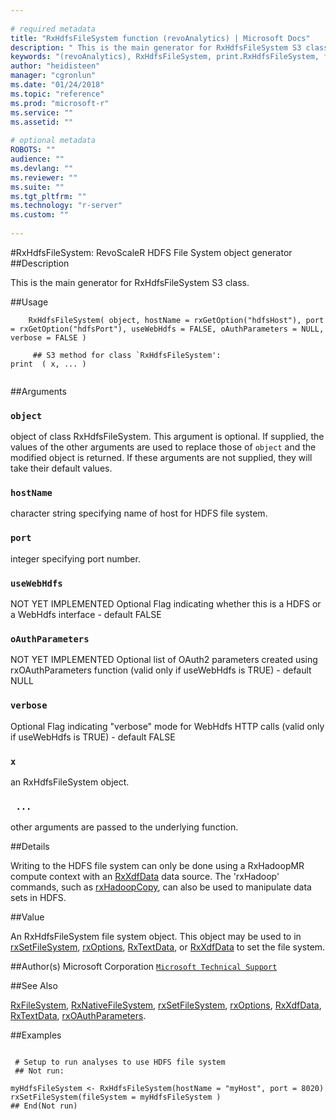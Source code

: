 ```yaml
--- 
 
# required metadata 
title: "RxHdfsFileSystem function (revoAnalytics) | Microsoft Docs" 
description: " This is the main generator for RxHdfsFileSystem S3 class. " 
keywords: "(revoAnalytics), RxHdfsFileSystem, print.RxHdfsFileSystem, file, connection" 
author: "heidisteen" 
manager: "cgronlun" 
ms.date: "01/24/2018" 
ms.topic: "reference" 
ms.prod: "microsoft-r" 
ms.service: "" 
ms.assetid: "" 
 
# optional metadata 
ROBOTS: "" 
audience: "" 
ms.devlang: "" 
ms.reviewer: "" 
ms.suite: "" 
ms.tgt_pltfrm: "" 
ms.technology: "r-server" 
ms.custom: "" 
 
--- 
```

 
 
 
 #RxHdfsFileSystem: RevoScaleR HDFS File System object generator 
 ##Description
 
This is the main generator for RxHdfsFileSystem S3 class.
 
 
 ##Usage

```   
  	RxHdfsFileSystem( object, hostName = rxGetOption("hdfsHost"), port = rxGetOption("hdfsPort"), useWebHdfs = FALSE, oAuthParameters = NULL, verbose = FALSE )
  	
  	 ## S3 method for class `RxHdfsFileSystem':
print  ( x, ... )
 
```
 
 ##Arguments

   
    
 ### `object`
 object of class RxHdfsFileSystem. This argument is optional. If supplied, the values of  the other arguments are used to replace those of `object` and the modified object is returned. If these arguments are not supplied, they will take their default values.  
  
    
 ### `hostName`
 character string specifying name of host for HDFS file system.  
  
    
 ### `port`
 integer specifying port number.  
  
    
 ### `useWebHdfs`
 NOT YET IMPLEMENTED Optional Flag indicating whether this is a HDFS or a WebHdfs interface - default FALSE  
  
    
 ### `oAuthParameters`
 NOT YET IMPLEMENTED Optional list of OAuth2 parameters created using rxOAuthParameters function  (valid only if useWebHdfs is TRUE) - default NULL  
  
    
 ### `verbose`
 Optional Flag indicating "verbose" mode for WebHdfs HTTP calls (valid only if useWebHdfs is TRUE) - default FALSE  
  
    
 ### `x`
 an RxHdfsFileSystem object.  
  
    
 ### ` ...`
 other arguments are passed to the underlying function.  
  
 
 
 ##Details
 
Writing to the HDFS file system can only be done using a RxHadoopMR
compute context with an [RxXdfData](RxXdfData.md) data source. The 'rxHadoop' commands,
such as [rxHadoopCopy](rxHadoopCommand.md), can also be used to manipulate data sets in HDFS.
 
 
 
 ##Value
 
An RxHdfsFileSystem file system object. This object may be used to in
[rxSetFileSystem](rxSetFileSystem.md), [rxOptions](rxOptions.md), [RxTextData](RxTextData.md), or
[RxXdfData](RxXdfData.md) to set the file system.
 
 ##Author(s)
 Microsoft Corporation [`Microsoft Technical Support`](https://go.microsoft.com/fwlink/?LinkID=698556&clcid=0x409)
 
 
 ##See Also
 
[RxFileSystem](RxFileSystem.md),
[RxNativeFileSystem](RxNativeFileSystem.md),
[rxSetFileSystem](rxSetFileSystem.md),
[rxOptions](rxOptions.md),
[RxXdfData](RxXdfData.md),
[RxTextData](RxTextData.md),
[rxOAuthParameters](rxOAuthParameters.md).
   
 ##Examples

 ```
   
  # Setup to run analyses to use HDFS file system
  ## Not run:
 
myHdfsFileSystem <- RxHdfsFileSystem(hostName = "myHost", port = 8020)
rxSetFileSystem(fileSystem = myHdfsFileSystem )
 ## End(Not run) 
  
 
```
 
 
 
